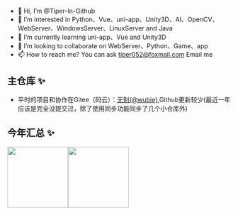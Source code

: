 - 👋 Hi, I’m @Tiper-In-Github
- 👀 I’m interested in Python、Vue、uni-app、Unity3D、AI、OpenCV、WebServer、WindowsServer、LinuxServer and Java
- 🌱 I’m currently learning uni-app、Vue and Unity3D
- 💞️ I’m looking to collaborate on WebServer、Python、Game、app
- 📫 How to reach me?  You can ask tiper052@foxmail.com Email me
## 主仓库 ✨
- 平时的项目和协作在Gitee（码云）：<a href="https://gitee.com/wubie">无别(@wubie)</a>,Github更新较少(最近一年应该是完全没提交过，除了使用同步功能同步了几个小仓库外)

<!---
Tiper-In-Github/Tiper-In-Github is a ✨ special ✨ repository because its `README.md` (this file) appears on your GitHub profile.
You can click the Preview link to take a look at your changes.
--->


## 今年汇总 ✨

<img align="" height="137px" src="https://github-readme-stats.vercel.app/api?username=Tiper-In-Github&hide_title=true&hide_border=true&show_icons=true&include_all_commits=true&line_height=21&bg_color=0,EC6C6C,FFD479,FFFC79,73FA79&theme=graywhite&locale=cn" /><img align="" height="137px" src="https://github-readme-stats.vercel.app/api/top-langs/?username=Tiper-In-Github&hide_title=true&hide_border=true&layout=compact&bg_color=0,73FA79,73FDFF,D783FF&theme=graywhite&locale=cn" />
